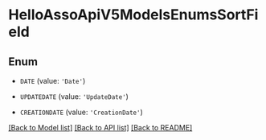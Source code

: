 # HelloAssoApiV5ModelsEnumsSortField


## Enum

* `DATE` (value: `'Date'`)

* `UPDATEDATE` (value: `'UpdateDate'`)

* `CREATIONDATE` (value: `'CreationDate'`)

[[Back to Model list]](../README.md#documentation-for-models) [[Back to API list]](../README.md#documentation-for-api-endpoints) [[Back to README]](../README.md)


